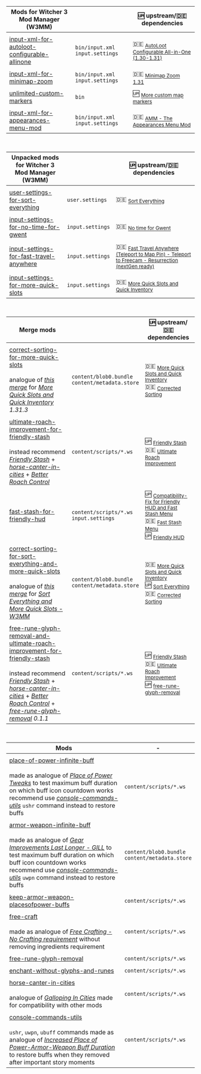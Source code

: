 Mods for Witcher 3 Mod Manager (W3MM) | | :up: upstream/:de: dependencies
--- | --- | ---
||
[input-xml-for-autoloot-configurable-allinone] | `bin/input.xml` `input.settings` | :de: <sub>[AutoLoot Configurable All-in-One (1.30-1.31)]</sub>
||
[input-xml-for-minimap-zoom] | `bin/input.xml` `input.settings` | :de: <sub>[Minimap Zoom 1.31]</sub>
||
[unlimited-custom-markers] | `bin` | :up: <sub>[More custom map markers]</sub>
||
[input-xml-for-appearances-menu-mod] | `bin/input.xml` `input.settings` | :de: <sub>[AMM - The Appearances Menu Mod]</sub>

<br>

Unpacked mods for Witcher 3 Mod Manager (W3MM) | | :up: upstream/:de: dependencies
--- | --- | ---
||
[user-settings-for-sort-everything] | `user.settings` | :de: <sub>[Sort Everything]</sub>
||
[input-settings-for-no-time-for-gwent] | `input.settings` | :de: <sub>[No time for Gwent]</sub>
||
[input-settings-for-fast-travel-anywhere] | `input.settings` | :de: <sub>[Fast Travel Anywhere (Teleport to Map Pin) - Teleport to Freecam - Resurrection (nextGen ready)]</sub>
||
[input-settings-for-more-quick-slots] | `input.settings` | :de: <sub>[More Quick Slots and Quick Inventory]</sub>

<br>

Merge mods | | :up: upstream/:de: dependencies
--- | --- | ---
||
[correct-sorting-for-more-quick-slots]<br><br>analogue of _[this merge][v1.4 merge for More Quick Slots 1.22]_ for _[More Quick Slots and Quick Inventory] 1.31.3_ | `content/blob0.bundle`<br>`content/metadata.store` | :de: <sub>[More Quick Slots and Quick Inventory]</sub><br>:de: <sub>[Corrected Sorting]</sub>
||
[ultimate-roach-improvement-for-friendly-stash]<br><br>instead recommend _[Friendly Stash]_ + _[horse-canter-in-cities]_ + _[Better Roach Control]_  | `content/scripts/*.ws` | :up: <sub>[Friendly Stash]</sub><br>:de: <sub>[Ultimate Roach Improvement]</sub>
||
[fast-stash-for-friendly-hud] | `content/scripts/*.ws`<br>`input.settings` | :up: <sub>[Compatibility-Fix for Friendly HUD and Fast Stash Menu]</sub><br>:de: <sub>[Fast Stash Menu]</sub><br>:up: <sub>[Friendly HUD]</sub>
||
[correct-sorting-for-sort-everything-and-more-quick-slots]<br><br>analogue of _[this merge][v1.4 merge for More Quick Slots 1.22]_ for _[Sort Everything and More Quick Slots - W3MM]_ | `content/blob0.bundle`<br>`content/metadata.store` | :de: <sub>[More Quick Slots and Quick Inventory]</sub><br>:up: <sub>[Sort Everything]</sub><br>:de: <sub>[Corrected Sorting]</sub>
||
[free-rune-glyph-removal-and-ultimate-roach-improvement-for-friendly-stash]<br><br>instead recommend _[Friendly Stash]_ + _[horse-canter-in-cities]_ + _[Better Roach Control]_ + _[free-rune-glyph-removal] 0.1.1_ | `content/scripts/*.ws` | :up: <sub>[Friendly Stash]</sub><br>:de: <sub>[Ultimate Roach Improvement]</sub><br>:up: <sub>[free-rune-glyph-removal]</sub>

<br>

Mods | -
--- | ---
||
[place-of-power-infinite-buff]<br><br>made as analogue of _[Place of Power Tweaks]_ to test maximum buff duration on which buff icon countdown works<br>recommend use _[console-commands-utils]_ `ushr` command instead to restore buffs | `content/scripts/*.ws`
||
[armor-weapon-infinite-buff]<br><br>made as analogue of _[Gear Improvements Last Longer - GILL]_ to test maximum buff duration on which buff icon countdown works<br>recommend use _[console-commands-utils]_ `uwpn` command instead to restore buffs | `content/blob0.bundle`<br>`content/metadata.store`
||
[keep-armor-weapon-placesofpower-buffs] | `content/scripts/*.ws`
||
[free-craft]<br><br>made as analogue of _[Free Crafting - No Crafting requirement]_ without removing ingredients requirement | `content/scripts/*.ws`
||
[free-rune-glyph-removal] | `content/scripts/*.ws`
||
[enchant-without-glyphs-and-runes] | `content/scripts/*.ws`
||
[horse-canter-in-cities]<br><br>analogue of _[Galloping In Cities]_ made for compatibility with other mods | `content/scripts/*.ws`
||
[console-commands-utils]<br><br>`ushr`, `uwpn`, `ubuff` commands made as analogue of _[Increased Place of Power-Armor-Weapon Buff Duration]_ to restore buffs when they removed after important story moments | `content/scripts/*.ws`

[Galloping In Cities]: https://www.nexusmods.com/witcher3/mods/385
[Gear Improvements Last Longer - GILL]: https://www.nexusmods.com/witcher3/mods/419
[Place of Power Tweaks]: https://www.nexusmods.com/witcher3/mods/403
[Increased Place of Power-Armor-Weapon Buff Duration]: https://www.nexusmods.com/witcher3/mods/805
[v1.4 merge for More Quick Slots 1.22]: https://www.nexusmods.com/witcher3/mods/1460?tab=files&file_id=11757
[Free Crafting - No Crafting requirement]: https://www.nexusmods.com/witcher3/mods/5015
[Sort Everything and More Quick Slots - W3MM]: https://www.nexusmods.com/witcher3/mods/1710?tab=files&file_id=19923

[Better Roach Control]: https://www.nexusmods.com/witcher3/mods/2000

[Fast Travel Anywhere (Teleport to Map Pin) - Teleport to Freecam - Resurrection (nextGen ready)]: https://www.nexusmods.com/witcher3/mods/4558

[user-settings-for-sort-everything]: https://github.com/galeksandrp/witcher3mods/tree/settings/witcher3mods-user-settings-for-sort-everything
[input-settings-for-no-time-for-gwent]: https://github.com/galeksandrp/witcher3mods/tree/settings/witcher3mods-input-settings-for-no-time-for-gwent
[input-settings-for-fast-travel-anywhere]: https://github.com/galeksandrp/witcher3mods/tree/settings/witcher3mods-input-settings-for-fast-travel-anywhere
[input-settings-for-more-quick-slots]: https://github.com/galeksandrp/witcher3mods/tree/settings/witcher3mods-input-settings-for-more-quick-slots

[input-xml-for-autoloot-configurable-allinone]: https://github.com/galeksandrp/witcher3mods/tree/input-xml-for-autoloot-configurable-allinone
[input-xml-for-minimap-zoom]: https://github.com/galeksandrp/witcher3mods/tree/input-xml-for-minimap-zoom
[correct-sorting-for-more-quick-slots]: https://github.com/galeksandrp/witcher3mods/tree/correct-sorting-for-more-quick-slots
[ultimate-roach-improvement-for-friendly-stash]: https://github.com/galeksandrp/witcher3mods/tree/ultimate-roach-improvement-for-friendly-stash
[fast-stash-for-friendly-hud]: https://github.com/galeksandrp/witcher3mods/tree/fast-stash-for-friendly-hud
[correct-sorting-for-sort-everything-and-more-quick-slots]: https://github.com/galeksandrp/witcher3mods/tree/correct-sorting-for-sort-everything-and-more-quick-slots
[place-of-power-infinite-buff]: https://github.com/galeksandrp/witcher3mods/tree/place-of-power-infinite-buff
[armor-weapon-infinite-buff]: https://github.com/galeksandrp/witcher3mods/tree/armor-weapon-infinite-buff
[unlimited-custom-markers]: https://github.com/galeksandrp/witcher3mods/tree/unlimited-custom-markers
[keep-armor-weapon-placesofpower-buffs]: https://github.com/galeksandrp/witcher3mods/tree/keep-armor-weapon-placesofpower-buffs
[input-xml-for-appearances-menu-mod]: https://github.com/galeksandrp/witcher3mods/tree/input-xml-for-appearances-menu-mod
[free-craft]: https://github.com/galeksandrp/witcher3mods/tree/free-craft
[free-rune-glyph-removal]: https://github.com/galeksandrp/witcher3mods/tree/free-rune-glyph-removal
[free-rune-glyph-removal-and-ultimate-roach-improvement-for-friendly-stash]: https://github.com/galeksandrp/witcher3mods/tree/free-rune-glyph-removal-and-ultimate-roach-improvement-for-friendly-stash
[enchant-without-glyphs-and-runes]: https://github.com/galeksandrp/witcher3mods/tree/enchant-without-glyphs-and-runes
[horse-canter-in-cities]: https://github.com/galeksandrp/witcher3mods/tree/horse-canter-in-cities
[console-commands-utils]: https://github.com/galeksandrp/witcher3mods/tree/console-commands-utils

[AutoLoot Configurable All-in-One (1.30-1.31)]: https://www.nexusmods.com/witcher3/mods/1996
[Minimap Zoom 1.31]: https://www.nexusmods.com/witcher3/mods/1723
[Sort Everything]: https://www.nexusmods.com/witcher3/mods/1710
[More Quick Slots and Quick Inventory]: https://www.nexusmods.com/witcher3/mods/1221
[Corrected Sorting]: https://www.nexusmods.com/witcher3/mods/1460
[Friendly Stash]: https://www.nexusmods.com/witcher3/mods/2824
[Ultimate Roach Improvement]: https://www.nexusmods.com/witcher3/mods/4200
[Compatibility-Fix for Friendly HUD and Fast Stash Menu]: https://www.nexusmods.com/witcher3/mods/4849
[Fast Stash Menu]: https://www.nexusmods.com/witcher3/mods/3931
[Friendly HUD]: https://www.nexusmods.com/witcher3/mods/365
[More Quick Slots and Quick Inventory]: https://www.nexusmods.com/witcher3/mods/1221
[More custom map markers]: https://forums.nexusmods.com/index.php?/topic/4575465-mod-requesthelp-more-custom-map-markers/
[AMM - The Appearances Menu Mod]: https://www.nexusmods.com/witcher3/mods/780
[No time for Gwent]: https://www.nexusmods.com/witcher3/mods/2060
